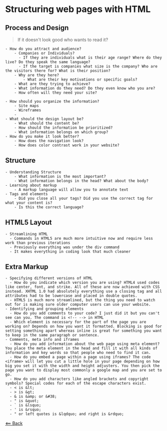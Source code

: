 # Structuring web pages with HTML

## Process and Design
> If it doesn't look good who wants to read it?

    - How do you attract and audience?
        - Companies or Individuals?
          - If they are individuals what is their age range? Where do they live? Do they speak the same language?
          - If the target is companies what size is the company? Who are the visitors there for? What is their position?
        - Why are they here?
            - What are their key motivations or specific goals?
        - What are they trying to achieve?
        - What information do they need? Do they even know who you are?
        - How often will they need your site?

    - How should you organize the information?
        - Site maps
        - Wireframes
        - 
    - What should the design layout be?
        - What should the content be?
        - How should the information be prioritized?
        - What information belongs on which group?
    - How do you make it look better?
        - How does the navigation look?
        - How does color contrast work in your website?

## Structure

    - Understanding Structure
        - What information is the most important?
        - What information belongs in the head? What about the body?
    - Learning about markup
        - A markup language will allow you to annotate text
    - Tags and elements
        - Did you close all your tags? Did you use the correct tag for what your content is?
        - Is this the correct language?

## HTML5 Layout

    - Streamlining HTML
      - Commands in HTML5 are much more intuitive now and require less work than previous iterations
      - Previously everything was under the div command
      - It makes everything in coding look that much cleaner

## Extra Markup

    - Specifying different versions of HTML
      - How do you indicate which version you are using? HTML4 used codes like center, font, and strike. All of these are now achieved with CSS instead. XHTML 1.0 had absolutely everything use a closing tag and all attributes had to be lowercase and placed in double quotes.
      - HTML5 is much more streamlined, but the thing you need to watch out for is making sure older computer users can use your website.
    - Identifying and grouping elements
      - How do you add comments to your code? I just did it but you can't see can you. The command is <!-- --> in HTML
      - Which element is necessary for the part of the page you are working on? Depends on how you want it formatted. Blocking is good for setting something apart whereas inline is great for something you want to keep in the same paragraph or sentence.
    - Comments, meta info and iframes
      - How do you add information about the web page using meta element? You place the meta element in the head and fill it with all kinds of information and key words so that people who need to find it can.
      - How do you embed a page within a page using iframes? The code <iframe> will let you cut a little hole in your page depending on how big you set it with the width and height adjusters. You then pick the page you want to display most commonly a google map and you are set to go.
      - How do you add characters like angled brackets and copyright symbols? Special codes for each of the escape characters exist.
      - < is &lt;
      - > is &gt;
      - & is &amp; or &#38;
      - " is &quot;
      - ` is &lsquo;
      - ' is &rsquo;
      - " or left quotes is &lqdquo; and right is &rdquo;





[<== Back](README.md)